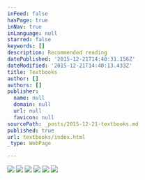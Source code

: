 ```yaml
---
inFeed: false
hasPage: true
inNav: true
inLanguage: null
starred: false
keywords: []
description: Recommended reading
datePublished: '2015-12-21T14:40:31.156Z'
dateModified: '2015-12-21T14:40:13.433Z'
title: Textbooks
author: []
authors: []
publisher:
  name: null
  domain: null
  url: null
  favicon: null
sourcePath: _posts/2015-12-21-textbooks.md
published: true
url: textbooks/index.html
_type: WebPage

---
```

![](https://the-grid-user-content.s3-us-west-2.amazonaws.com/31c8ca61-cd4f-4337-be4b-af382b3b17dd.jpg)
![](https://the-grid-user-content.s3-us-west-2.amazonaws.com/6e54209e-3371-44d4-9cbb-aebcc5f126f5.jpg)
![](https://the-grid-user-content.s3-us-west-2.amazonaws.com/65f2767b-23af-49ac-bb6b-481f8aa33afb.jpg)
![](https://the-grid-user-content.s3-us-west-2.amazonaws.com/3fce3dfb-a43b-4e3c-a495-f355320303a0.jpg)
![](https://the-grid-user-content.s3-us-west-2.amazonaws.com/bcfa2095-e6f0-430b-9322-10bff4852ec4.jpg)
![](https://the-grid-user-content.s3-us-west-2.amazonaws.com/78f126ce-9093-4cde-8da7-739d1e5e7212.jpg)